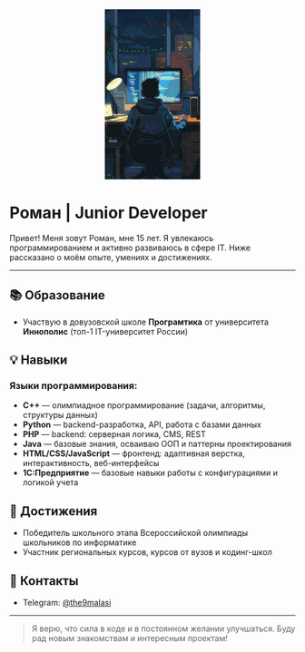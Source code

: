 <div align="center">
    <img height="300" src="assets/photo.jpg" alt="Эстетика программирования"/>
</div>

# Роман | Junior Developer

Привет! Меня зовут Роман, мне 15 лет. Я увлекаюсь программированием и активно развиваюсь в сфере IT. Ниже рассказано о моём опыте, умениях и достижениях.

---

## 📚 Образование

* Участвую в довузовской школе **Програмтика** от университета **Иннополис** (топ-1 IT-университет России)

## 💡 Навыки

### Языки программирования:

* **C++** — олимпиадное программирование (задачи, алгоритмы, структуры данных)
* **Python** — backend-разработка, API, работа с базами данных
* **PHP** — backend: серверная логика, CMS, REST
* **Java** — базовые знания, осваиваю ООП и паттерны проектирования
* **HTML/CSS/JavaScript** — фронтенд: адаптивная верстка, интерактивность, веб-интерфейсы
* **1С:Предприятие** — базовые навыки работы с конфигурациями и логикой учета

## 🌟 Достижения

* Победитель школьного этапа Всероссийской олимпиады школьников по информатике
* Участник региональных курсов, курсов от вузов и кодинг-школ

## 📢 Контакты

* Telegram: [@the9malasi](https://t.me/the9malasi)

---

> Я верю, что сила в коде и в постоянном желании улучшаться. Буду рад новым знакомствам и интересным проектам!
